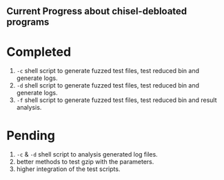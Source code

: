 ## Current Progress about chisel-debloated programs 
# Completed
 1. `-c` shell script to generate fuzzed test files, test reduced bin and generate logs.
 2. `-d` shell script to generate fuzzed test files, test reduced bin and generate logs.
 3. `-f` shell script to generate fuzzed test files, test reduced bin and result analysis.

# Pending
 1. `-c` & `-d` shell script to analysis generated log files.
 2. better methods to test gzip with the parameters.
 3. higher integration of the test scripts.
